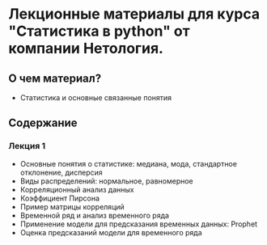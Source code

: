 

# Лекционные материалы для курса "Статистика в python" от компании Нетология.

## О чем материал?

* Статистика и основные связанные понятия

## Содержание

### Лекция 1

*  Основные понятия о статистике: медиана, мода, стандартное отклонение, дисперсия
*  Виды распределений: нормальное, равномерное
*  Корреляционный анализ данных
*  Коэффициент Пирсона
*  Пример матрицы корреляций
*  Временной ряд и анализ временного ряда
*  Применение модели для предсказания временных данных: Prophet
*  Оценка предсказаний модели для временного ряда

